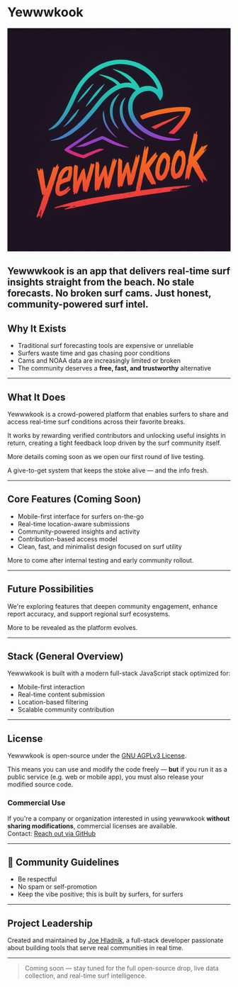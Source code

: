 #  Yewwwkook

![yewwwkook logo](./assets/yewwwkookLogo.png)

**Yewwwkook** is an app that delivers real-time surf insights straight from the beach.
No stale forecasts. No broken surf cams. Just honest, community-powered surf intel.
---

##  Why It Exists

- Traditional surf forecasting tools are expensive or unreliable
- Surfers waste time and gas chasing poor conditions
- Cams and NOAA data are increasingly limited or broken
- The community deserves a **free, fast, and trustworthy** alternative

---

##  What It Does

Yewwwkook is a crowd-powered platform that enables surfers to share and access real-time surf conditions across their favorite breaks.

It works by rewarding verified contributors and unlocking useful insights in return,  creating a tight feedback loop driven by the surf community itself.

More details coming soon as we open our first round of live testing.

A give-to-get system that keeps the stoke alive — and the info fresh.

---

##  Core Features (Coming Soon)

- Mobile-first interface for surfers on-the-go  
- Real-time location-aware submissions  
- Community-powered insights and activity  
- Contribution-based access model  
- Clean, fast, and minimalist design focused on surf utility

More to come after internal testing and early community rollout.


---

##  Future Possibilities

We're exploring features that deepen community engagement, enhance report accuracy, and support regional surf ecosystems.

More to be revealed as the platform evolves.


---

##  Stack (General Overview)

Yewwwkook is built with a modern full-stack JavaScript stack optimized for:

- Mobile-first interaction
- Real-time content submission
- Location-based filtering
- Scalable community contribution

---

##  License

Yewwwkook is open-source under the [GNU AGPLv3 License](LICENSE).

This means you can use and modify the code freely — **but** if you run it as a public service (e.g. web or mobile app), you must also release your modified source code.

###  Commercial Use

If you're a company or organization interested in using yewwwkook **without sharing modifications**, commercial licenses are available.  
Contact: [Reach out via GitHub](https://github.com/jhladnik)

---

## 🤙 Community Guidelines

- Be respectful
- No spam or self-promotion
- Keep the vibe positive; this is built by surfers, for surfers

---

##  Project Leadership

Created and maintained by [Joe Hladnik](https://github.com/jhladnik), a full-stack developer passionate about building tools that serve real communities in real time.

---

> Coming soon — stay tuned for the full open-source drop, live data collection, and real-time surf intelligence.

